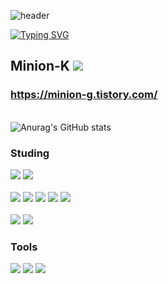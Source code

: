 ![header](https://capsule-render.vercel.app/api?type=speech&color=gradient&customColorList=15&height=200&section=header&text=Minion's%20Github&fontSize=50&animation=twinkling&fontAlign=71&fontAlignY=40)

[![Typing SVG](https://readme-typing-svg.demolab.com?font=Fira+Code&weight=500&pause=1000&color=F7789B&vCenter=true&width=435&lines=Welcome+Minion's+Github!%E2%AD%90)](https://git.io/typing-svg)


## Minion-K <img src="https://img.shields.io/badge/tistory-eb531f?style=for-the-badge&logo=tistory&logoColor=white"/> <br> <h3>https://minion-g.tistory.com/ 
<br> ![Anurag's GitHub stats](https://github-readme-stats.vercel.app/api?username=minion-K&show_icons=true&theme=radical&)
 
 
  
### Studing
<img src="https://img.shields.io/badge/java-%23007396.svg?&style=for-the-badge&logo=java&logoColor=white" /> <img src="https://img.shields.io/badge/spring-%236DB33F.svg?&style=for-the-badge&logo=spring&logoColor=white" />
<br>
<br>
<img src="https://img.shields.io/badge/html5-%23E34F26.svg?&style=for-the-badge&logo=html5&logoColor=white" />
<img src="https://img.shields.io/badge/css3-%231572B6.svg?&style=for-the-badge&logo=css3&logoColor=white" />
<img src="https://img.shields.io/badge/javascript-%23F7DF1E.svg?&style=for-the-badge&logo=javascript&logoColor=black" />
<img src="https://img.shields.io/badge/typescript-%233178C6.svg?&style=for-the-badge&logo=typescript&logoColor=white" />
<img src="https://img.shields.io/badge/react-%2361DAFB.svg?&style=for-the-badge&logo=react&logoColor=black" />
<br>
<br>
<img src="https://img.shields.io/badge/mysql-%234479A1.svg?&style=for-the-badge&logo=mysql&logoColor=white" />
<img src="https://img.shields.io/badge/oracle-%23F80000.svg?&style=for-the-badge&logo=oracle&logoColor=white" />

### Tools
<img src="https://img.shields.io/badge/visual%20studio%20code-%23007ACC.svg?&style=for-the-badge&logo=visual%20studio%20code&logoColor=white" /> <img src="https://img.shields.io/badge/intellij%20idea-%23000000.svg?&style=for-the-badge&logo=intellij%20idea&logoColor=white" />
<img src="https://img.shields.io/badge/github-%23181717.svg?&style=for-the-badge&logo=github&logoColor=white" />

<!--
**minion-K/minion-K** is a ✨ _special_ ✨ repository because its `README.md` (this file) appears on your GitHub profile.

Here are some ideas to get you started:

- 🔭 I’m currently working on ...
- 🌱 I’m currently learning ...
- 👯 I’m looking to collaborate on ...
- 🤔 I’m looking for help with ...
- 💬 Ask me about ...
- 📫 How to reach me: ...
- 😄 Pronouns: ...
- ⚡ Fun fact: ...
-->
